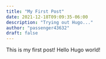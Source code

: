 ```yaml
---
title: "My First Post"
date: 2021-12-18T09:09:35-06:00
description: "Trying out Hugo..."
author: "passenger43632"
draft: false
---
```

This is my first post! Hello Hugo world!
